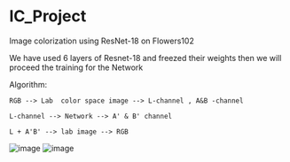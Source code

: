 # IC_Project
Image colorization using ResNet-18 on Flowers102 

We have used 6 layers of Resnet-18 and freezed their weights then we will proceed the training for the Network 

Algorithm:

    RGB --> Lab  color space image --> L-channel , A&B -channel 
                        
    L-channel --> Network --> A' & B' channel
    
    L + A'B' --> lab image --> RGB
    
![image](https://github.com/user-attachments/assets/a0323130-474b-4801-86f9-4cae460981b5)
![image](https://github.com/user-attachments/assets/57543fbd-3fa4-42ee-9ce2-d8e5f160b61d)
